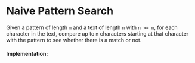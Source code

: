 # Naive Pattern Search

Given a pattern of length `m` and a text of length `n` with `n >= m`, for each character in the text, compare up to `m` characters starting at that character with the pattern to see whether there is a match or not.

#### Implementation:

```C


```

